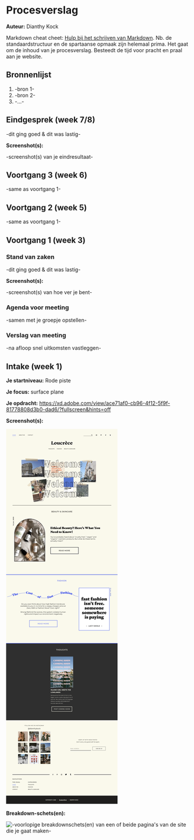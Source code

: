 # Procesverslag
**Auteur:** Dianthy Kock

Markdown cheat cheet: [Hulp bij het schrijven van Markdown](https://github.com/adam-p/markdown-here/wiki/Markdown-Cheatsheet). Nb. de standaardstructuur en de spartaanse opmaak zijn helemaal prima. Het gaat om de inhoud van je procesverslag. Besteedt de tijd voor pracht en praal aan je website.



## Bronnenlijst
1. -bron 1-
2. -bron 2-
3. -...-



## Eindgesprek (week 7/8)

-dit ging goed & dit was lastig-

**Screenshot(s):**

-screenshot(s) van je eindresultaat-



## Voortgang 3 (week 6)

-same as voortgang 1-



## Voortgang 2 (week 5)

-same as voortgang 1-



## Voortgang 1 (week 3)

### Stand van zaken

-dit ging goed & dit was lastig-

**Screenshot(s):**

-screenshot(s) van hoe ver je bent-

### Agenda voor meeting

-samen met je groepje opstellen-

### Verslag van meeting

-na afloop snel uitkomsten vastleggen-



## Intake (week 1)

**Je startniveau:** Rode piste

**Je focus:** surface plane

**Je opdracht:** https://xd.adobe.com/view/ace71af0-cb96-4f12-5f9f-81778808d3b0-dad6/?fullscreen&hints=off

**Screenshot(s):**

![screenshot(s) die een goed beeld geven van de website die je gaat maken](images/Home-screenshot.png)

**Breakdown-schets(en):**

![-voorlopige breakdownschets(en) van een of beide pagina's van de site die je gaat maken-](Breakdown-schets.svg)
